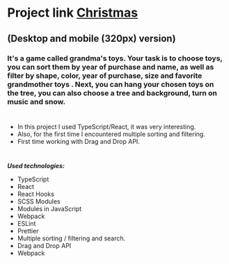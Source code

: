 # Project link [Christmas](https://rolling-scopes-school.github.io/constantinetu-JSFE2021Q3/christmas-task-part2/) 
## (Desktop and mobile (320px) version)

### It's a game called grandma's toys. Your task is to choose toys, you can sort them by year of purchase and name, as well as filter by shape, color, year of purchase, size and favorite grandmother toys . Next, you can hang your chosen toys on the tree, you can also choose a tree and background, turn on music and snow.

#
- In this project I used TypeScript/React, it was very interesting.
- Also, for the first time I encountered multiple sorting and filtering.
- First time working with Drag and Drop API.
#

***Used technologies:***
- TypeScript 
- React
- React Hooks
- SCSS Modules
- Modules in JavaScript
- Webpack
- ESLint
- Prettier 
- Multiple sorting / filtering and search.
- Drag and Drop API
- Webpack

